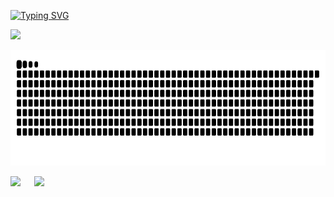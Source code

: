 <!-- <style type="text/css" rel="stylesheet">
#card {
  display: flex;
}
  
#toplang {
  margin-left: 30px;  
}
</style> -->

[![Typing SVG](https://readme-typing-svg.demolab.com?font=Fira+Code&pause=1000&color=2D439CE6&width=435&lines=Hi+I'm+ligdy)](https://git.io/typing-svg)

<!-- <p align="left">  
  <img src="https://count.getloli.com/get/@ligdy7?theme=rule34">
</p> -->


<p align="left">
  <img height="300" src="https://cdn.jsdelivr.net/gh/ligdy7/ligdy7@main/assets/code.gif" />
</p>

<p align="left">
  <img height="185" src="./assets/github-contribution-grid-snake.svg" />
</p>



<!-- 
https://raw.githubusercontent.com/ligdy7/ligdy7/main/assets/github-contribution-grid-snake.svg -->

<p>
  <img height="160" src="https://github-readme-stats.vercel.app/api?username=ligdy7&show_icons=true" />
  &emsp;
  <img height="160" src="https://github-readme-stats.vercel.app/api/top-langs/?username=ligdy7&layout=compact" />
</p>



